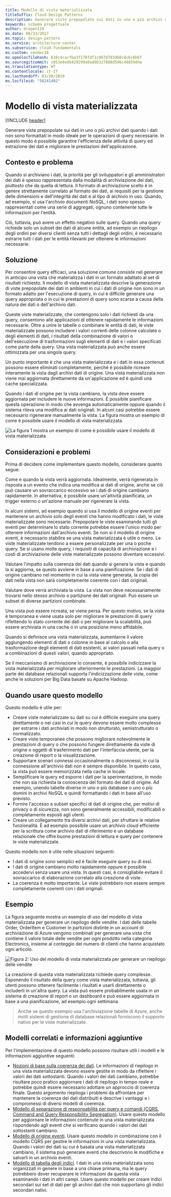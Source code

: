 ```yaml
---
title: Modello di vista materializzata
titleSuffix: Cloud Design Patterns
description: Generare viste prepopolate sui dati in uno o più archivi dati quando i dati non sono formattati in modo ideale per le operazioni di query necessarie.
keywords: schema progettuale
author: dragon119
ms.date: 06/23/2017
ms.topic: design-pattern
ms.service: architecture-center
ms.subservice: cloud-fundamentals
ms.custom: seodec18
ms.openlocfilehash: 638c4cacfba3f170fdf1c967d783d60c8c6c6b6f
ms.sourcegitcommit: c053e6edb429299a0ad9b327888d596c48859d4a
ms.translationtype: HT
ms.contentlocale: it-IT
ms.lasthandoff: 03/20/2019
ms.locfileid: "58241492"
---
```

# <a name="materialized-view-pattern"></a>Modello di vista materializzata

[!INCLUDE [header](../_includes/header.md)]

Generare viste prepopolate sui dati in uno o più archivi dati quando i dati non sono formattati in modo ideale per le operazioni di query necessarie. In questo modo è possibile garantire l'efficienza delle attività di query ed estrazione dei dati e migliorare le prestazioni dell'applicazione.

## <a name="context-and-problem"></a>Contesto e problema

Quando si archiviano i dati, la priorità per gli sviluppatori e gli amministratori dei dati è spesso rappresentata dalla modalità di archiviazione dei dati, piuttosto che da quella di lettura. Il formato di archiviazione scelto è in genere strettamente correlato al formato dei dati, ai requisiti per la gestione delle dimensioni e dell'integrità dei dati e al tipo di archivio in uso. Quando, ad esempio, si usa l'archivio documenti NoSQL, i dati sono spesso rappresentati come una serie di aggregati, ognuno contenente tutte le informazioni per l'entità.

Ciò, tuttavia, può avere un effetto negativo sulle query. Quando una query richiede solo un subset dei dati di alcune entità, ad esempio un riepilogo degli ordini per diversi clienti senza tutti i dettagli degli ordini, è necessario estrarre tutti i dati per le entità rilevanti per ottenere le informazioni necessarie.

## <a name="solution"></a>Soluzione

Per consentire query efficaci, una soluzione comune consiste nel generare in anticipo una vista che materializza i dati in un formato adattato al set di risultati richiesto. Il modello di vista materializzata descrive la generazione di viste prepopolate dei dati in ambienti in cui i dati di origine non sono in un formato adatto per l'esecuzione di query, in cui è difficile generare una query appropriata o in cui le prestazioni di query sono scarse a causa della natura dei dati o dell'archivio dati.

Queste viste materializzate, che contengono solo i dati richiesti da una query, consentono alle applicazioni di ottenere rapidamente le informazioni necessarie. Oltre a unire le tabelle o combinare le entità di dati, le viste materializzate possono includere i valori correnti delle colonne calcolate o degli elementi di dati, i risultati della combinazione di valori o dell'esecuzione di trasformazioni sugli elementi di dati e i valori specificati come parte della query. Una vista materializzata può anche essere ottimizzata per una singola query.

Un punto importante è che una vista materializzata e i dati in essa contenuti possono essere eliminati completamente, perché è possibile ricreare interamente la vista dagli archivi dati di origine. Una vista materializzata non viene mai aggiornata direttamente da un'applicazione ed è quindi una cache specializzata.

Quando i dati di origine per la vista cambiano, la vista deve essere aggiornata per includere le nuove informazioni. È possibile pianificare questa operazione in modo che avvenga automaticamente oppure quando il sistema rileva una modifica ai dati originali. In alcuni casi potrebbe essere necessario rigenerare manualmente la vista. La figura mostra un esempio di come è possibile usare il modello di vista materializzata.

![La figura 1 mostra un esempio di come è possibile usare il modello di vista materializzata](./_images/materialized-view-pattern-diagram.png)

## <a name="issues-and-considerations"></a>Considerazioni e problemi

Prima di decidere come implementare questo modello, considerare quanto segue:

Come e quando la vista verrà aggiornata. Idealmente, verrà rigenerata in risposta a un evento che indica una modifica ai dati di origine, anche se ciò può causare un sovraccarico eccessivo se i dati di origine cambiano rapidamente. In alternativa, è possibile usare un'attività pianificata, un trigger esterno o un'azione manuale per rigenerare la vista.

In alcuni sistemi, ad esempio quando si usa il modello di origine eventi per mantenere un archivio solo degli eventi che hanno modificato i dati, le viste materializzate sono necessarie. Prepopolare le viste esaminando tutti gli eventi per determinare lo stato corrente potrebbe essere l'unico modo per ottenere informazioni dall'archivio eventi. Se non si il modello di origine eventi, è necessario stabilire se una vista materializzata è utile o meno. Le viste materializzate tendono a essere personalizzate per una o poche query. Se si usano molte query, i requisiti di capacità di archiviazione e i costi di archiviazione delle viste materializzate possono diventare eccessivi.

Valutare l'impatto sulla coerenza dei dati quando si genera la vista e quando la si aggiorna, se questo avviene in base a una pianificazione. Se i dati di origine cambiano nel momento in cui la vista viene generata, la copia dei dati nella vista non sarà completamente coerente con i dati originali.

Valutare dove verrà archiviata la vista. La vista non deve necessariamente trovarsi nello stesso archivio o partizione dei dati originali. Può essere un subset di diverse partizioni combinate.

Una vista può essere ricreata, se viene persa. Per questo motivo, se la vista è temporanea e viene usata solo per migliorare le prestazioni di query riflettendo lo stato corrente dei dati o per migliorare la scalabilità, può essere archiviata in una cache o in una posizione meno affidabile.

Quando si definisce una vista materializzata, aumentarne il valore aggiungendo elementi di dati o colonne in base al calcolo o alla trasformazione degli elementi di dati esistenti, ai valori passati nella query o a combinazioni di questi valori, quando appropriato.

Se il meccanismo di archiviazione lo consente, è possibile indicizzare la vista materializzata per migliorare ulteriormente le prestazioni. La maggior parte dei database relazionali supporta l'indicizzazione delle viste, come anche le soluzioni per Big Data basate su Apache Hadoop.

## <a name="when-to-use-this-pattern"></a>Quando usare questo modello

Questo modello è utile per:

- Creare viste materializzate su dati su cui è difficile eseguire una query direttamente o nei casi in cui le query devono essere molto complesse per estrarre i dati archiviati in modo non strutturato, semistrutturato o normalizzato.
- Creare viste temporanee che possono migliorare notevolmente le prestazioni di query o che possono fungere direttamente da viste di origine o oggetti di trasferimento dati per l'interfaccia utente, per la creazione di report o la visualizzazione.
- Supportare scenari connessi occasionalmente o disconnessi, in cui la connessione all'archivio dati non è sempre disponibile. In questo caso, la vista può essere memorizzata nella cache in locale.
- Semplificare le query ed esporre i dati per la sperimentazione, in modo che non sia richiesta la conoscenza del formato dei dati di origine. Ad esempio, unendo tabelle diverse in uno o più database o uno o più domini in archivi NoSQL e quindi formattando i dati in base all'uso previsto.
- Fornire l'accesso a subset specifici di dati di origine che, per motivi di privacy o di sicurezza, non sono generalmente accessibili, modificabili o completamente esposti agli utenti.
- Creare un collegamento tra diversi archivi dati, per sfruttare le relative funzionalità. È ad esempio possibile usare un archivio cloud efficiente per la scrittura come archivio dati di riferimento e un database relazionale che offre buone prestazioni di lettura e query per contenere le viste materializzate.

Questo modello non è utile nelle situazioni seguenti:

- I dati di origine sono semplici ed è facile eseguire query su di essi.
- I dati di origine cambiano molto rapidamente oppure è possibile accedervi senza usare una vista. In questi casi, è consigliabile evitare il sovraccarico di elaborazione correlato alla creazione di viste.
- La coerenza è molto importante. Le viste potrebbero non essere sempre completamente coerenti con i dati originali.

## <a name="example"></a>Esempio

La figura seguente mostra un esempio di uso del modello di vista materializzata per generare un riepilogo delle vendite. I dati delle tabelle Order, OrderItem e Customer in partizioni distinte in un account di archiviazione di Azure vengono combinati per generare una vista che contiene il valore totale delle vendite per ogni prodotto nella categoria Electronics, insieme al conteggio del numero di clienti che hanno acquistato ogni articolo.

![Figura 2: Uso del modello di vista materializzata per generare un riepilogo delle vendite](./_images/materialized-view-summary-diagram.png)

La creazione di questa vista materializzata richiede query complesse. Esponendo il risultato della query come vista materializzata, tuttavia, gli utenti possono ottenere facilmente i risultati e usarli direttamente o includerli in un'altra query. La vista può essere probabilmente usata in un sistema di creazione di report o un dashboard e può essere aggiornata in base a una pianificazione, ad esempio ogni settimana.

> Anche se questo esempio usa l'archiviazione tabelle di Azure, anche molti sistemi di gestione di database relazionali forniscono il supporto nativo per le viste materializzate.

## <a name="related-patterns-and-guidance"></a>Modelli correlati e informazioni aggiuntive

Per l'implementazione di questo modello possono risultare utili i modelli e le informazioni aggiuntive seguenti:

- [Nozioni di base sulla coerenza dei dati](https://msdn.microsoft.com/library/dn589800.aspx). Le informazioni di riepilogo in una vista materializzata devono essere gestite in modo da riflettere i valori dei dati sottostanti. Quando i valori dei dati cambiano, potrebbe risultare poco pratico aggiornare i dati di riepilogo in tempo reale e potrebbe quindi essere necessario adottare un approccio di coerenza finale. Questo argomento riepiloga i problemi da affrontare per mantenere la coerenza dei dati distribuiti e descrive i vantaggi e i compromessi di diversi modelli di coerenza.
- [Modello di separazione di responsabilità per query e comandi (CQRS, Command and Query Responsibility Segregation)](./cqrs.md). Usare questo modello per aggiornare le informazioni contenute in una vista materializzata rispondendo agli eventi che si verificano quando i valori dei dati sottostanti cambiano.
- [Modello di origine eventi](./event-sourcing.md). Usare questo modello in combinazione con il modello CQRS per gestire le informazioni in una vista materializzata. Quando i valori dei dati su cui è basata una vista materializzata cambiano, il sistema può generare eventi che descrivono le modifiche e salvarli in un archivio eventi.
- [Modello di tabella degli indici](./index-table.md). I dati in una vista materializzata sono organizzati in genere in base a una chiave primaria, ma le query potrebbero dover recuperare le informazioni da questa vista esaminando i dati in altri campi. Usare questo modello per creare indici secondari sui set di dati per gli archivi dati che non supportano gli indici secondari nativi.
